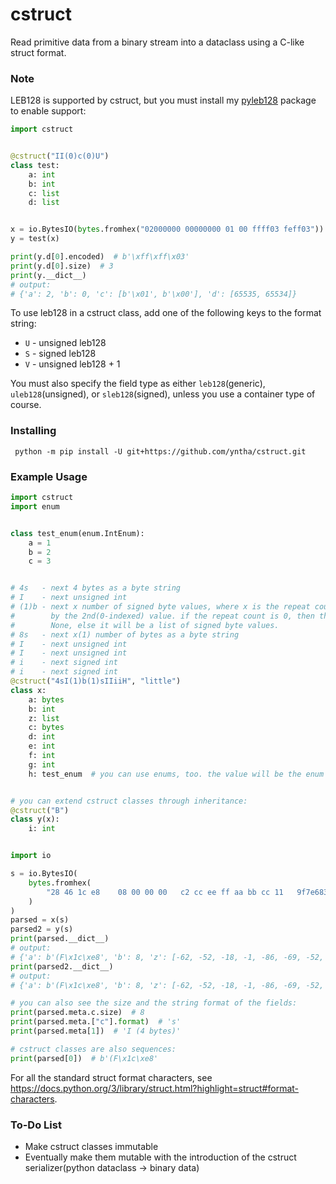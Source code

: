 # cstruct
Read primitive data from a binary stream into a dataclass using a C-like struct format.

### Note
LEB128 is supported by cstruct, but you must install my [pyleb128](https://github.com/yntha/pyleb128) package to enable support:
```python
import cstruct


@cstruct("II(0)c(0)U")
class test:
    a: int
    b: int
    c: list
    d: list


x = io.BytesIO(bytes.fromhex("02000000 00000000 01 00 ffff03 feff03"))
y = test(x)

print(y.d[0].encoded)  # b'\xff\xff\x03'
print(y.d[0].size)  # 3
print(y.__dict__)
# output:
# {'a': 2, 'b': 0, 'c': [b'\x01', b'\x00'], 'd': [65535, 65534]}
```
To use leb128 in a cstruct class, add one of the following keys to the format string:
* `U` - unsigned leb128
* `S` - signed leb128
* `V` - unsigned leb128 + 1

You must also specify the field type as either `leb128`(generic), `uleb128`(unsigned), or `sleb128`(signed), unless you use a container type of course.

### Installing
```
 python -m pip install -U git+https://github.com/yntha/cstruct.git
```

### Example Usage
```python
import cstruct
import enum


class test_enum(enum.IntEnum):
    a = 1
    b = 2
    c = 3


# 4s   - next 4 bytes as a byte string
# I    - next unsigned int
# (1)b - next x number of signed byte values, where x is the repeat count specified
#        by the 2nd(0-indexed) value. if the repeat count is 0, then this will be
#        None, else it will be a list of signed byte values.
# 8s   - next x(1) number of bytes as a byte string
# I    - next unsigned int
# I    - next unsigned int
# i    - next signed int
# i    - next signed int
@cstruct("4sI(1)b(1)sIIiiH", "little")
class x:
    a: bytes
    b: int
    z: list
    c: bytes
    d: int
    e: int
    f: int
    g: int
    h: test_enum  # you can use enums, too. the value will be the enum member


# you can extend cstruct classes through inheritance:
@cstruct("B")
class y(x):
    i: int


import io

s = io.BytesIO(
    bytes.fromhex(
        "28 46 1c e8    08 00 00 00   c2 cc ee ff aa bb cc 11   9f7e683cdd20189e  c1 54 92 4a 44 ab 25 be 05 46 eb ff 2c d8 c4 c5  0100  01"
    )
)
parsed = x(s)
parsed2 = y(s)
print(parsed.__dict__)
# output:
# {'a': b'(F\x1c\xe8', 'b': 8, 'z': [-62, -52, -18, -1, -86, -69, -52, 17], 'c': b'\x9f~h<\xdd \x18\x9e', 'd': 1251103937, 'e': 3190139716, 'f': -1358331, 'g': -976955348, 'h': <test_enum.a: 1>}
print(parsed2.__dict__)
# output:
# {'a': b'(F\x1c\xe8', 'b': 8, 'z': [-62, -52, -18, -1, -86, -69, -52, 17], 'c': b'\x9f~h<\xdd \x18\x9e', 'd': 1251103937, 'e': 3190139716, 'f': -1358331, 'g': -976955348, 'h': <test_enum.a: 1>, 'i': 1}

# you can also see the size and the string format of the fields:
print(parsed.meta.c.size)  # 8
print(parsed.meta.["c"].format)  # 's'
print(parsed.meta[1])  # 'I (4 bytes)'

# cstruct classes are also sequences:
print(parsed[0])  # b'(F\x1c\xe8'
```

For all the standard struct format characters, see https://docs.python.org/3/library/struct.html?highlight=struct#format-characters.

### To-Do List
* Make cstruct classes immutable
* Eventually make them mutable with the introduction of the cstruct serializer(python dataclass -> binary data)
